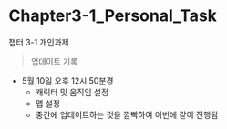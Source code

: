 # Chapter3-1_Personal_Task
 챕터 3-1 개인과제
 
> 업데이트 기록
* 5월 10일 오후 12시 50분경
  - 캐릭터 및 움직임 설정
  - 맵 설정
  - 중간에 업데이트하는 것을 깜빡하여 이번에 같이 진행됨
